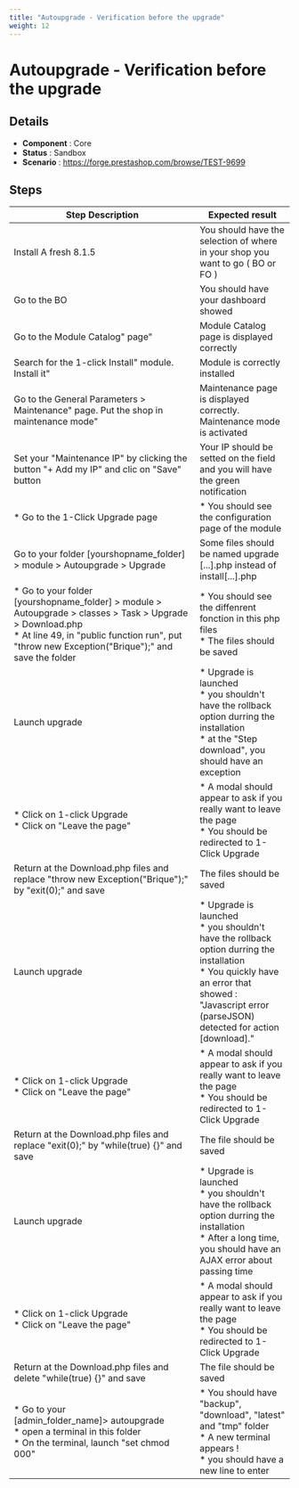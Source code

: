 ```yaml
---
title: "Autoupgrade - Verification before the upgrade"
weight: 12
---
```


# Autoupgrade - Verification before the upgrade
## Details
* **Component** : Core
* **Status** : Sandbox
* **Scenario** : https://forge.prestashop.com/browse/TEST-9699

## Steps
| Step Description | Expected result |
| ----- | ----- |
| Install A fresh 8.1.5 | You should have the selection of where in your shop you want to go ( BO or FO ) |
| Go to the BO | You should have your dashboard showed |
| Go to the Module Catalog" page" | Module Catalog page is displayed correctly |
| Search for the 1-click Install" module. Install it" | Module is correctly installed |
| Go to the General Parameters > Maintenance" page. Put the shop in maintenance mode" | Maintenance page is displayed correctly. Maintenance mode is activated |
| Set your "Maintenance IP" by clicking the button "+ Add my IP" and clic on "Save" button | Your IP should be setted on the field and you will have the green notification |
| * Go to the 1-Click Upgrade page | * You should see the configuration page of the module |
| Go to your folder [yourshopname_folder] > module > Autoupgrade > Upgrade | Some files should be named upgrade [...].php instead of install[...].php |
| * Go to your folder [yourshopname_folder] > module > Autoupgrade > classes > Task > Upgrade > Download.php<br> * At line 49, in "public function run", put "throw new Exception("Brique");" and save the folder | * You should see the diffenrent fonction in this php files<br> * The files should be saved |
| Launch upgrade | * Upgrade is launched<br> * you shouldn't have the rollback option durring the installation<br> * at the "Step download", you should have an exception |
| * Click on 1-click Upgrade <br> * Click on "Leave the page" | * A modal should appear to ask if you really want to leave the page <br> * You should be redirected to 1-Click Upgrade |
| Return at the Download.php files and replace "throw new Exception("Brique");" by "exit(0);" and save | The files should be saved |
| Launch upgrade | * Upgrade is launched<br> * you shouldn't have the rollback option durring the installation<br> * You quickly have an error that showed : "Javascript error (parseJSON) detected for action [download]." |
| * Click on 1-click Upgrade <br> * Click on "Leave the page" | * A modal should appear to ask if you really want to leave the page <br> * You should be redirected to 1-Click Upgrade |
| Return at the Download.php files and replace "exit(0);" by "while(true) {}" and save | The file should be saved |
| Launch upgrade | * Upgrade is launched<br> * you shouldn't have the rollback option durring the installation<br> * After a long time, you should have an AJAX error about passing time |
| * Click on 1-click Upgrade <br> * Click on "Leave the page" | * A modal should appear to ask if you really want to leave the page <br> * You should be redirected to 1-Click Upgrade |
| Return at the Download.php files and delete "while(true) {}" and save | The file should be saved |
| * Go to your [admin_folder_name]> autoupgrade <br> * open a terminal in this folder<br> * On the terminal, launch "set chmod 000" | * You should have "backup", "download", "latest" and "tmp" folder <br> * A new terminal appears ! <br> * you should have a new line to enter |
